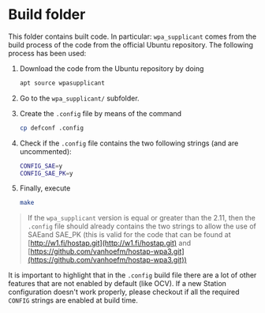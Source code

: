 # Build folder

This folder contains built code. In particular:
`wpa_supplicant` comes from the build process of the code from the official Ubuntu repository.
The following process has been used:

1. Download the code from the Ubuntu repository by doing

    ```bash
    apt source wpasupplicant
    ```

2. Go to the `wpa_supplicant/` subfolder.
3. Create the `.config` file by means of the command

    ```bash
    cp defconf .config
    ```

4. Check if the `.config` file contains the two following strings (and are uncommented):

    ```bash
    CONFIG_SAE=y
    CONFIG_SAE_PK=y
    ```

5. Finally, execute

    ```bash
    make
    ```

> If the `wpa_supplicant` version is equal or greater than the 2.11,
> then the `.config` file should already contains the two strings to allow the use of SAEand SAE_PK
> (this is valid for the code that can be found at [http://w1.fi/hostap.git](http://w1.fi/hostap.git)
> and [https://github.com/vanhoefm/hostap-wpa3.git](https://github.com/vanhoefm/hostap-wpa3.git))

It is important to highlight that in the `.config` build file there are a lot of other features that are not enabled by default (like OCV). If a new Station configuration doesn't work properly, please checkout if all the required `CONFIG` strings are enabled at build time.

